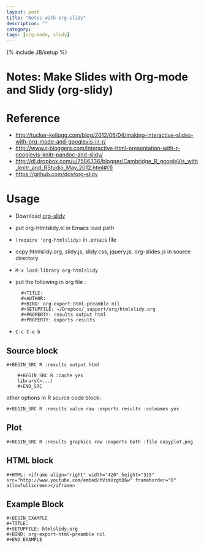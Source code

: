 ```yaml
---
layout: post
title: "Notes with org-slidy"
description: ""
category: 
tags: [org-mode, slidy]
---
```

{% include JB/setup %}

Notes: Make Slides with Org-mode and Slidy (org-slidy)
==========

# Reference #

- <http://tucker-kellogg.com/blog/2012/06/04/making-interactive-slides-with-org-mode-and-googlevis-in-r/>
- <http://www.r-bloggers.com/interactive-html-presentation-with-r-googlevis-knitr-pandoc-and-slidy/>
- <http://dl.dropbox.com/u/7586336/blogger/Cambridge_R_googleVis_with_knitr_and_RStudio_May_2012.html#(1)>
- <https://github.com/dov/org-slidy>
 
# Usage #

* Download [org-slidy](https://github.com/dov/org-slidy)
* put org-htmlslidy.el in Emacs load path
* `(require 'org-htmlslidy)` in .emacs file
* copy htmlslidy.org, slidy.js, slidy.css, jquery.js, org-slides.js in source directory
* `M-x load-library org-htmlslidy`
* put the following in org file : 
        
		#+TITLE:
        #+AUTHOR:
        #+BIND: org-export-html-preamble nil
        #+SETUPFILE: ~/Dropbox/_support/org/htmlslidy.org
        #+PROPERTY: results output html
        #+PROPERTY: exports results

* `C-c C-e b`

## Source block ##

`#+BEGIN_SRC R :results output html`
	    
		#+BEGIN_SRC R :cache yes
		library(>...)
		#+END_SRC

other options in R source code block:

	#+BEGIN_SRC R :results value raw :exports results :colnames yes

## Plot ##

	#+BEGIN_SRC R :results graphics raw :exports both :file easyplot.png

## HTML block ##

	#+HTML: <iframe align="right" width="420" height="315" src="http://www.youtube.com/embed/hVimVzgtD6w" frameborder="0" allowfullscreen></iframe>

## Example Block ##

	#+BEGIN_EXAMPLE 
	#+TITLE:
    #+SETUPFILE: htmlslidy.org
	#+BIND: org-export-html-preamble nil
    #+END_EXAMPLE
